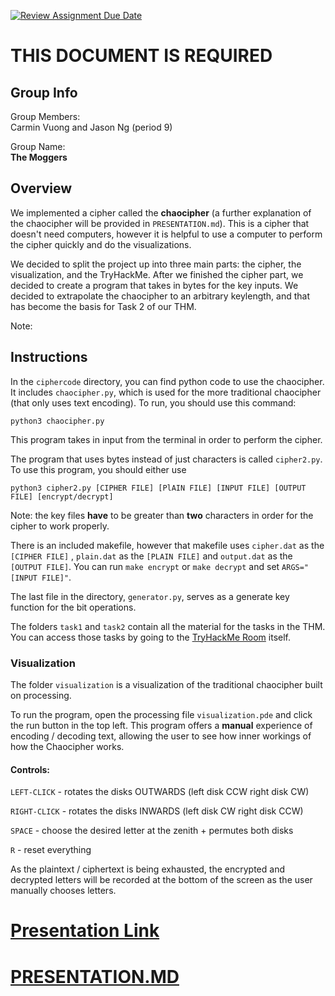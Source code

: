 [![Review Assignment Due Date](https://classroom.github.com/assets/deadline-readme-button-24ddc0f5d75046c5622901739e7c5dd533143b0c8e959d652212380cedb1ea36.svg)](https://classroom.github.com/a/ecp4su41)
# THIS DOCUMENT IS REQUIRED

## Group Info

Group Members: <br>
Carmin Vuong and Jason Ng (period 9)

Group Name: <br>
<b>The Moggers</b>

## Overview
We implemented a cipher called the <b>chaocipher</b> (a further explanation of the chaocipher will be provided in ```PRESENTATION.md```). This is a cipher that doesn't need computers, however it is helpful to use a computer to perform the cipher quickly and do the visualizations. 

We decided to split the project up into three main parts: the cipher, the visualization, and the TryHackMe. After we finished the cipher part, we decided to create a program that takes in bytes for the key inputs. We decided to extrapolate the chaocipher to an arbitrary keylength, and that has become the basis for Task 2 of our THM. 


Note: 

## Instructions
In the ```ciphercode``` directory, you can find python code to use the chaocipher. It includes ```chaocipher.py```, which is used for the more traditional chaocipher (that only uses text encoding). To run, you should use this command: 

```
python3 chaocipher.py
```
This program takes in input from the terminal in order to perform the cipher. 

The program that uses bytes instead of just characters is called ```cipher2.py```. To use this program, you should either use 
```
python3 cipher2.py [CIPHER FILE] [PlAIN FILE] [INPUT FILE] [OUTPUT FILE] [encrypt/decrypt]
```

Note: the key files <b>have</b> to be greater than <b>two</b> characters in order for the cipher to work properly. 

There is an included makefile, however that makefile uses ```cipher.dat``` as the ```[CIPHER FILE]``` , ```plain.dat``` as the ```[PLAIN FILE]``` and ```output.dat``` as the ```[OUTPUT FILE]```. You can run ```make encrypt``` or ```make decrypt``` and set ```ARGS="[INPUT FILE]"```. 

The last file in the directory, ```generator.py```, serves as a generate key function for the bit operations.

The folders ```task1``` and ```task2``` contain all the material for the tasks in the THM. You can access those tasks by going to the [TryHackMe Room](https://tryhackme.com/jr/chaocipher) itself.

### Visualization

The folder ```visualization``` is a visualization of the traditional chaocipher built on processing.

To run the program, open the processing file ```visualization.pde``` and click the run button in the top left. This program offers a <b>manual</b> experience of encoding / decoding text, allowing the user to see how inner workings of how the Chaocipher works.

#### Controls:
```LEFT-CLICK``` - rotates the disks OUTWARDS (left disk CCW right disk CW)

```RIGHT-CLICK``` - rotates the disks INWARDS (left disk CW right disk CCW)

```SPACE``` - choose the desired letter at the zenith + permutes both disks

```R``` - reset everything

As the plaintext / ciphertext is being exhausted, the encrypted and decrypted letters will be recorded at the bottom of the screen as the user manually chooses letters.

# [Presentation Link](https://drive.google.com/drive/folders/11QtJvnoM9cA_z2xoLuF2V6FjH790Enbj?usp=sharing)

# [PRESENTATION.MD](PRESENTATION.md)
